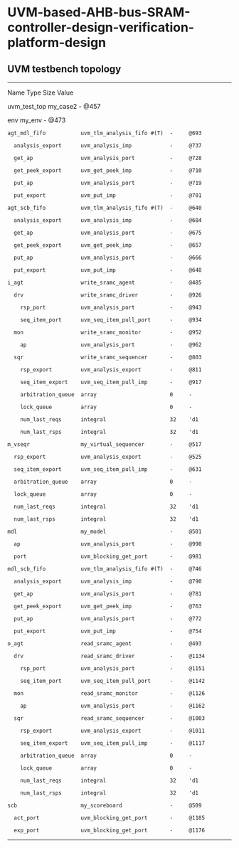 # UVM-based-AHB-bus-SRAM-controller-design-verification-platform-design
## UVM testbench topology

---------------------------------------------------------------------
Name                       Type                        Size  Value

uvm_test_top               my_case2                    -     @457

  env                      my_env                      -     @473 
  
    agt_mdl_fifo           uvm_tlm_analysis_fifo #(T)  -     @693 
    
      analysis_export      uvm_analysis_imp            -     @737 
      
      get_ap               uvm_analysis_port           -     @728 
      
      get_peek_export      uvm_get_peek_imp            -     @710
      
      put_ap               uvm_analysis_port           -     @719 
      
      put_export           uvm_put_imp                 -     @701
      
    agt_scb_fifo           uvm_tlm_analysis_fifo #(T)  -     @640 
    
      analysis_export      uvm_analysis_imp            -     @684
      
      get_ap               uvm_analysis_port           -     @675 
      
      get_peek_export      uvm_get_peek_imp            -     @657 
      
      put_ap               uvm_analysis_port           -     @666 
      
      put_export           uvm_put_imp                 -     @648 
      
    i_agt                  write_sramc_agent           -     @485 
    
      drv                  write_sramc_driver          -     @926
      
        rsp_port           uvm_analysis_port           -     @943 
        
        seq_item_port      uvm_seq_item_pull_port      -     @934 
        
      mon                  write_sramc_monitor         -     @952 
      
        ap                 uvm_analysis_port           -     @962 
        
      sqr                  write_sramc_sequencer       -     @803 
      
        rsp_export         uvm_analysis_export         -     @811 
        
        seq_item_export    uvm_seq_item_pull_imp       -     @917 
        
        arbitration_queue  array                       0     -    
        
        lock_queue         array                       0     -    
        
        num_last_reqs      integral                    32    'd1  
        
        num_last_rsps      integral                    32    'd1  
        
    m_vseqr                my_virtual_sequencer        -     @517 
    
      rsp_export           uvm_analysis_export         -     @525 
      
      seq_item_export      uvm_seq_item_pull_imp       -     @631 
      
      arbitration_queue    array                       0     -    
      
      lock_queue           array                       0     -    
      
      num_last_reqs        integral                    32    'd1  
      
      num_last_rsps        integral                    32    'd1  
      
    mdl                    my_model                    -     @501 
    
      ap                   uvm_analysis_port           -     @990 
      
      port                 uvm_blocking_get_port       -     @981 
      
    mdl_scb_fifo           uvm_tlm_analysis_fifo #(T)  -     @746 
    
      analysis_export      uvm_analysis_imp            -     @790 
      
      get_ap               uvm_analysis_port           -     @781 
      
      get_peek_export      uvm_get_peek_imp            -     @763 
      
      put_ap               uvm_analysis_port           -     @772 
      
      put_export           uvm_put_imp                 -     @754 
      
    o_agt                  read_sramc_agent            -     @493 
    
      drv                  read_sramc_driver           -     @1134
      
        rsp_port           uvm_analysis_port           -     @1151
        
        seq_item_port      uvm_seq_item_pull_port      -     @1142
        
      mon                  read_sramc_monitor          -     @1126
      
        ap                 uvm_analysis_port           -     @1162
        
      sqr                  read_sramc_sequencer        -     @1003
      
        rsp_export         uvm_analysis_export         -     @1011
        
        seq_item_export    uvm_seq_item_pull_imp       -     @1117
       
        arbitration_queue  array                       0     -    
        
        lock_queue         array                       0     -    
        
        num_last_reqs      integral                    32    'd1  
        
        num_last_rsps      integral                    32    'd1  
        
    scb                    my_scoreboard               -     @509 
    
      act_port             uvm_blocking_get_port       -     @1185
      
      exp_port             uvm_blocking_get_port       -     @1176
---------------------------------------------------------------------
